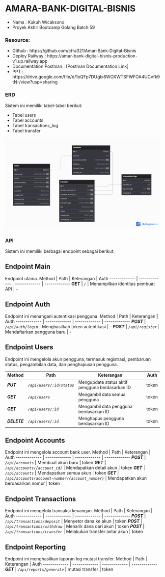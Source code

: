 # AMARA-BANK-DIGITAL-BISNIS

<ul>
<li>Nama : Kukuh Wicaksono</li>
<li>Proyek Akhir Bootcamp Golang Batch 59</li>
</ul>

### Resource:
<ul>
<li>Github : https://github.com/cfra321/Amar-Bank-Digital-Bisnis</li>
<li>Deploy Railway : https://amar-bank-digital-bisnis-production-v1.up.railway.app </li>
<li>Documentation Postman : [Postman Documentation Link]</li>
<li>PPT : https://drive.google.com/file/d/1oQFp7DUgIx6WOXWTSFWFOA4UCvfk9tN-/view?usp=sharing</li>
</ul>

### ERD
Sistem ini memiliki tabel-tabel berikut:
<ul>
<li>Tabel users</li>
<li>Tabel accounts</li>
<li>Tabel transactions_log</li>
<li>Tabel transfer</li>
</ul>
<img src="documentation/Ambizz.png" alt="ERD">

### API
Sistem ini memiliki berbagai endpoint sebagai berikut:

## Endpoint Main
Endpoint utama.
Method | Path | Keterangan | Auth
------------- | ------------- | ------------- | -------------
***GET*** | *`/`* | Menampilkan identitas pembuat API | -

## Endpoint Auth
Endpoint ini menangani autentikasi pengguna.
Method | Path | Keterangan | Auth
------------- | ------------- | ------------- | -------------
***POST*** | *`/api/auth/login`* | Menghasilkan token autentikasi | -
***POST*** | *`/api/register`* | Mendaftarkan pengguna baru | -

## Endpoint Users
Endpoint ini mengelola akun pengguna, termasuk registrasi, pembaruan status, pengambilan data, dan penghapusan pengguna.

Method | Path | Keterangan | Auth
------------- | ------------- | ------------- | -------------
***PUT*** | *`/api/users/:id/status`* | Mengupdate status aktif pengguna berdasarkan ID | token
***GET*** | *`/api/users`* | Mengambil data semua pengguna | token
***GET*** | *`/api/users/:id`* | Mengambil data pengguna berdasarkan ID | token
***DELETE*** | *`/api/users/:id`* | Menghapus pengguna berdasarkan ID | token

## Endpoint Accounts
Endpoint ini mengelola account bank user.
Method | Path | Keterangan | Auth
------------- | ------------- | ------------- | -------------
***POST*** | *`/api/accounts`* | Membuat akun baru | token
***GET*** | *`/api/accounts/{account_id}`* | Mendapatkan detail akun | token
***GET*** | *`/api/accounts`* | Mendapatkan semua akun | token
***GET*** | *`/api/accounts/account-number/{account_number}`* | Mendapatkan akun berdasarkan nomor | token

## Endpoint Transactions
Endpoint ini mengelola transaksi keuangan.
Method | Path | Keterangan | Auth
------------- | ------------- | ------------- | -------------
***POST*** | *`/api/transactions/deposit`* | Menyetor dana ke akun | token
***POST*** | *`/api/transactions/withdraw`* | Menarik dana dari akun | token
***POST*** | *`/api/transactions/transfer`* | Melakukan transfer antar akun | token

## Endpoint Reporting
Endpoint ini menghasilkan laporan log mutasi transfer.
Method | Path | Keterangan | Auth
------------- | ------------- | ------------- | -------------
***GET*** | *`/api/reports/generate`* |  mutasi transfer | token

